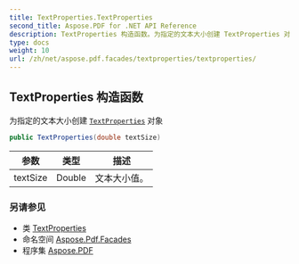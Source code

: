 ```yaml
---
title: TextProperties.TextProperties
second_title: Aspose.PDF for .NET API Reference
description: TextProperties 构造函数。为指定的文本大小创建 TextProperties 对象
type: docs
weight: 10
url: /zh/net/aspose.pdf.facades/textproperties/textproperties/
---
```

## TextProperties 构造函数

为指定的文本大小创建 [`TextProperties`](../) 对象

```csharp
public TextProperties(double textSize)
```

| 参数 | 类型 | 描述 |
| --- | --- | --- |
| textSize | Double | 文本大小值。 |

### 另请参见

* 类 [TextProperties](../)
* 命名空间 [Aspose.Pdf.Facades](../../../aspose.pdf.facades/)
* 程序集 [Aspose.PDF](../../../)